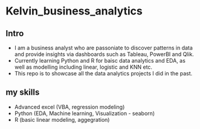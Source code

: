 # Kelvin_business_analytics

## Intro
* I am a business analyst who are passoniate to discover patterns in data and provide insights via dashboards such as Tableau, PowerBI and Qlik.
* Currently learning Python and R for baisc data analytics and EDA, as well as modelling including linear, logistic and KNN etc.
* This repo is to showcase all the data analytics projects I did in the past.

## my skills
* Advanced excel (VBA, regression modeling)
* Python (EDA, Machine learning, Visualization - seaborn)
* R (basic linear modeling, aggegration)
